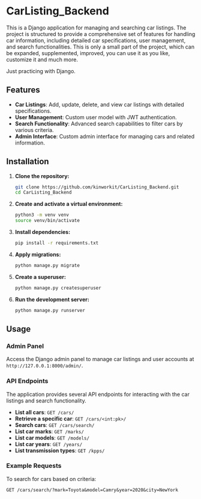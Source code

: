 # CarListing_Backend

This is a Django application for managing and searching car listings. The project is structured to provide a comprehensive set of features for handling car information, including detailed car specifications, user management, and search functionalities. This is only a small part of the project, which can be expanded, supplemented, improved, you can use it as you like, customize it and much more.

Just practicing with Django.

## Features

- **Car Listings**: Add, update, delete, and view car listings with detailed specifications.
- **User Management**: Custom user model with JWT authentication.
- **Search Functionality**: Advanced search capabilities to filter cars by various criteria.
- **Admin Interface**: Custom admin interface for managing cars and related information.

## Installation

1. **Clone the repository:**
    ```bash
    git clone https://github.com/kinworkit/CarListing_Backend.git
    cd CarListing_Backend
    ```

2. **Create and activate a virtual environment:**
    ```bash
    python3 -m venv venv
    source venv/bin/activate
    ```

3. **Install dependencies:**
    ```bash
    pip install -r requirements.txt
    ```

4. **Apply migrations:**
    ```bash
    python manage.py migrate
    ```

5. **Create a superuser:**
    ```bash
    python manage.py createsuperuser
    ```

6. **Run the development server:**
    ```bash
    python manage.py runserver
    ```

## Usage

### Admin Panel

Access the Django admin panel to manage car listings and user accounts at `http://127.0.0.1:8000/admin/`.

### API Endpoints

The application provides several API endpoints for interacting with the car listings and search functionality.

- **List all cars**: `GET /cars/`
- **Retrieve a specific car**: `GET /cars/<int:pk>/`
- **Search cars**: `GET /cars/search/`
- **List car marks**: `GET /marks/`
- **List car models**: `GET /models/`
- **List car years**: `GET /years/`
- **List transmission types**: `GET /kpps/`

### Example Requests

To search for cars based on criteria:
```http
GET /cars/search/?mark=Toyota&model=Camry&year=2020&city=NewYork

